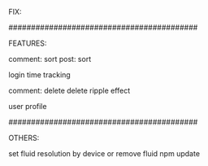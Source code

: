 FIX:



##########################################

FEATURES:

comment: sort
post: sort

login time tracking

comment: delete
delete ripple effect

user profile

##########################################

OTHERS:

set fluid resolution by device
or remove fluid
npm update
